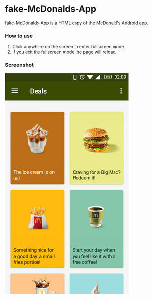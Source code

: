 # fake-McDonalds-App
fake-McDonalds-App is a HTML copy of the [McDonald's Android app](https://play.google.com/store/apps/details?id=com.mcdonalds.mobileapp).

### How to use
1. Click anywhere on the screen to enter fullscreen mode.  
2. If you exit the fullscreen mode the page will reload.

### Screenshot
![/screenshot.png not loaded correctly](/screenshot.png)
